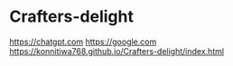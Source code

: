 # Crafters-delight
https://chatgpt.com https://google.com
https://konnitiwa768.github.io/Crafters-delight/index.html
